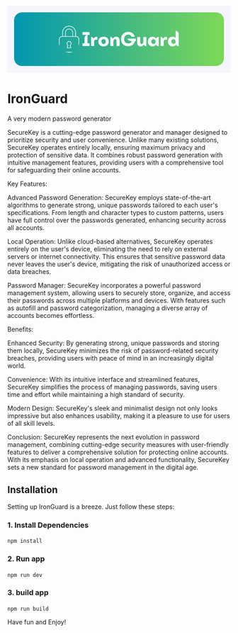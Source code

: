 ![image](https://raw.githubusercontent.com/kingmaj0r/IronGuard/main/public/logo.png)

# IronGuard
A very modern password generator

SecureKey is a cutting-edge password generator and manager designed to prioritize security and user convenience. Unlike many existing solutions, SecureKey operates entirely locally, ensuring maximum privacy and protection of sensitive data. It combines robust password generation with intuitive management features, providing users with a comprehensive tool for safeguarding their online accounts.

Key Features:

Advanced Password Generation: SecureKey employs state-of-the-art algorithms to generate strong, unique passwords tailored to each user's specifications. From length and character types to custom patterns, users have full control over the passwords generated, enhancing security across all accounts.

Local Operation: Unlike cloud-based alternatives, SecureKey operates entirely on the user's device, eliminating the need to rely on external servers or internet connectivity. This ensures that sensitive password data never leaves the user's device, mitigating the risk of unauthorized access or data breaches.

Password Manager: SecureKey incorporates a powerful password management system, allowing users to securely store, organize, and access their passwords across multiple platforms and devices. With features such as autofill and password categorization, managing a diverse array of accounts becomes effortless.


Benefits:

Enhanced Security: By generating strong, unique passwords and storing them locally, SecureKey minimizes the risk of password-related security breaches, providing users with peace of mind in an increasingly digital world.

Convenience: With its intuitive interface and streamlined features, SecureKey simplifies the process of managing passwords, saving users time and effort while maintaining a high standard of security.

Modern Design: SecureKey's sleek and minimalist design not only looks impressive but also enhances usability, making it a pleasure to use for users of all skill levels.

Conclusion:
SecureKey represents the next evolution in password management, combining cutting-edge security measures with user-friendly features to deliver a comprehensive solution for protecting online accounts. With its emphasis on local operation and advanced functionality, SecureKey sets a new standard for password management in the digital age.



## Installation

Setting up IronGuard is a breeze. Just follow these steps:

### 1. Install Dependencies
`npm install`

### 2. Run app
`npm run dev`

### 3. build app
`npm run build`

Have fun and Enjoy!